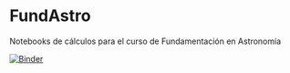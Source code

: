 # FundAstro
Notebooks de cálculos para el curso de Fundamentación en Astronomía

[![Binder](https://mybinder.org/badge_logo.svg)](https://mybinder.org/v2/gh/saint-germain/FundAstro/master)
